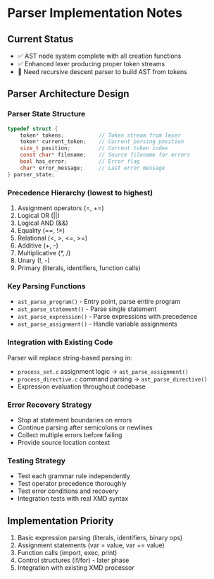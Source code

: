 # Parser Implementation Notes

## Current Status
- ✅ AST node system complete with all creation functions
- ✅ Enhanced lexer producing proper token streams
- 🔄 Need recursive descent parser to build AST from tokens

## Parser Architecture Design

### Parser State Structure
```c
typedef struct {
    token* tokens;           // Token stream from lexer
    token* current_token;    // Current parsing position
    size_t position;         // Current token index
    const char* filename;    // Source filename for errors
    bool has_error;          // Error flag
    char* error_message;     // Last error message
} parser_state;
```

### Precedence Hierarchy (lowest to highest)
1. Assignment operators (=, +=)
2. Logical OR (||)
3. Logical AND (&&)
4. Equality (==, !=)
5. Relational (<, >, <=, >=)
6. Additive (+, -)
7. Multiplicative (*, /)
8. Unary (!, -)
9. Primary (literals, identifiers, function calls)

### Key Parsing Functions
- `ast_parse_program()` - Entry point, parse entire program
- `ast_parse_statement()` - Parse single statement
- `ast_parse_expression()` - Parse expressions with precedence
- `ast_parse_assignment()` - Handle variable assignments

### Integration with Existing Code
Parser will replace string-based parsing in:
- `process_set.c` assignment logic → `ast_parse_assignment()`
- `process_directive.c` command parsing → `ast_parse_directive()`
- Expression evaluation throughout codebase

### Error Recovery Strategy
- Stop at statement boundaries on errors
- Continue parsing after semicolons or newlines
- Collect multiple errors before failing
- Provide source location context

### Testing Strategy
- Test each grammar rule independently
- Test operator precedence thoroughly
- Test error conditions and recovery
- Integration tests with real XMD syntax

## Implementation Priority
1. Basic expression parsing (literals, identifiers, binary ops)
2. Assignment statements (var = value, var += value)
3. Function calls (import, exec, print)
4. Control structures (if/for) - later phase
5. Integration with existing XMD processor